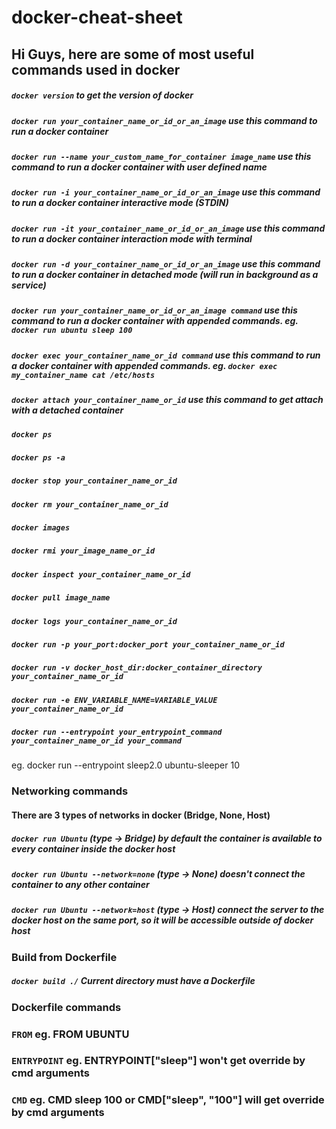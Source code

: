 # docker-cheat-sheet

## Hi Guys, here are some of most useful commands used in docker

##### `docker version` to get the version of docker
##### `docker run your_container_name_or_id_or_an_image` use this command to run a docker container
##### `docker run --name your_custom_name_for_container image_name` use this command to run a docker container with user defined name
##### `docker run -i your_container_name_or_id_or_an_image` use this command to run a docker container interactive mode (STDIN)

##### `docker run -it your_container_name_or_id_or_an_image` use this command to run a docker container interaction mode with terminal

##### `docker run -d your_container_name_or_id_or_an_image` use this command to run a docker container in detached mode (will run in background as a service)

##### `docker run your_container_name_or_id_or_an_image command` use this command to run a docker container with appended commands. eg. `docker run ubuntu sleep 100`

##### `docker exec your_container_name_or_id command` use this command to run a docker container with appended commands. eg. `docker exec my_container_name cat /etc/hosts`

##### `docker attach your_container_name_or_id` use this command to get attach with a detached container

##### `docker ps`

##### `docker ps -a`

##### `docker stop your_container_name_or_id`

##### `docker rm your_container_name_or_id`

##### `docker images`

##### `docker rmi your_image_name_or_id`

##### `docker inspect your_container_name_or_id`

##### `docker pull image_name`

##### `docker logs your_container_name_or_id`

##### `docker run -p your_port:docker_port your_container_name_or_id`

##### `docker run -v docker_host_dir:docker_container_directory your_container_name_or_id`

##### `docker run -e ENV_VARIABLE_NAME=VARIABLE_VALUE your_container_name_or_id`

##### `docker run --entrypoint your_entrypoint_command your_container_name_or_id your_command`
  eg. docker run --entrypoint sleep2.0 ubuntu-sleeper 10

### Networking commands
#### There are 3 types of networks in docker (Bridge, None, Host)
##### `docker run Ubuntu` (type -> Bridge) by default the container is available to every container inside the docker host
##### `docker run Ubuntu --network=none` (type -> None) doesn't connect the container to any other container
##### `docker run Ubuntu --network=host` (type -> Host) connect the server to the docker host on the same port, so it will be accessible outside of docker host

### Build from Dockerfile

##### `docker build ./` Current directory must have a Dockerfile

### Dockerfile commands

### `FROM` eg. FROM UBUNTU
### `ENTRYPOINT` eg. ENTRYPOINT["sleep"] won't get override by cmd arguments
### `CMD` eg. CMD sleep 100 or CMD["sleep", "100"] will get override by cmd arguments

